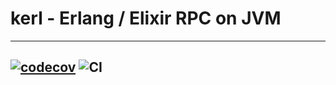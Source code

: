 # kerl - Erlang / Elixir RPC on JVM

---

[![codecov](https://codecov.io/gh/tkroman/kerl/branch/main/graph/badge.svg?token=WEHHMKJDDW)](https://codecov.io/gh/tkroman/kerl)
![CI](https://github.com/tkroman/kerl/actions/workflows/workflow.yml/badge.svg)
---

